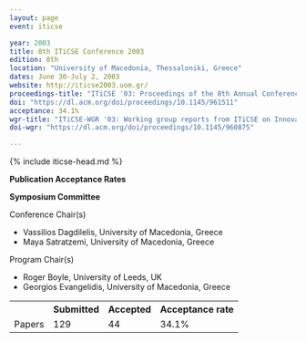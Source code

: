 ```yaml
---
layout: page
event: iticse

year: 2003
title: 8th ITiCSE Conference 2003
edition: 8th
location: "University of Macedonia, Thessaloniki, Greece"
dates: June 30-July 2, 2003
website: http://iticse2003.uom.gr/
proceedings-title: "ITiCSE '03: Proceedings of the 8th Annual Conference on Innovation and Technology in Computer Science Education"  
doi: "https://dl.acm.org/doi/proceedings/10.1145/961511"
acceptance: 34.1%
wgr-title: "ITiCSE-WGR '03: Working group reports from ITiCSE on Innovation and technology in computer science education"
doi-wgr: "https://dl.acm.org/doi/proceedings/10.1145/960875"

---
```


{% include iticse-head.md %}

**Publication Acceptance Rates**

 <table class="table table-hover table-sm"><tbody><tr><th> </th>
<th>Submitted</th>
<th>Accepted</th>
<th>Acceptance rate</th>
</tr><tr><td>Papers</td>
<td>129</td>
<td>44</td>
<td>34.1%</td>

**Symposium Committee**

Conference Chair(s)

-   Vassilios Dagdilelis, University of Macedonia, Greece
-   Maya Satratzemi, University of Macedonia, Greece

Program Chair(s)

-   Roger Boyle, University of Leeds, UK
-   Georgios Evangelidis, University of Macedonia, Greece